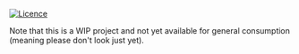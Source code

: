 [![Licence](https://img.shields.io/hexpm/l/plug.svg)](https://github.com/gsharma/deelock/blob/master/LICENSE)

Note that this is a WIP project and not yet available for general consumption (meaning please don't look just yet).

